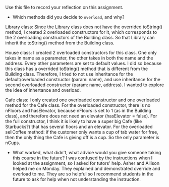 Use this file to record your reflection on this assignment.

- Which methods did you decide to `overload`, and why?

Library class: 
Since the Library class does not have the overrided toString() method, I created 2 overloaded constructors for it, which corresponds to the 2 overloading constructors of the Building class. So that Library can inherit the toString() method from the Building class.

House class:
I created 2 overloaded constructors for this class. One only takes in name as a parameter, the other takes in both the name and the address. Every other parameters are set to default values. I did so because this class has a overrided toString() method that is different from the Building class. Therefore, I tried to not use inheritance for the default/overloaded constructor (param: name), and use inheritance for the second overloaded constructor (param: name, address). I wanted to explore the idea of inhertance and overload.

Cafe class: 
I only created one overloaded constructor and one overloaded method for the Cafe class. For the overloaded constructor, there is no nFloors and hasElevator, because nFloors is set to 1 (as in the Building class), and therefore does not need an elevator (hasElevator = false). For the full constructor, I think it is likely to have a super big Cafe (like Starbucks?) that has several floors and an elevator. 
For the overloaded sellCoffee method: if the customer only wants a cup of tab water for free, then the only thing the Cafe is giving off is a cup. So the only parameter is nCups.


- What worked, what didn't, what advice would you give someone taking this course in the future?
I was confused by the instructions when I looked at the assignment, so I asked for tutors' help. Asher and Allison helped me on Monday. They explained and demonstrated override and overload to me. They are so helpful so I recommend students in the future to ask for help when not understanding the instruction.